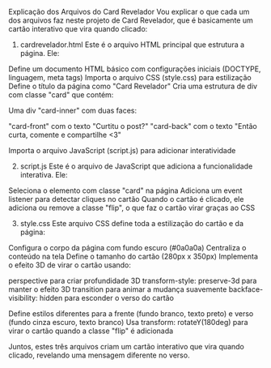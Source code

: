 Explicação dos Arquivos do Card Revelador
Vou explicar o que cada um dos arquivos faz neste projeto de Card Revelador, que é basicamente um cartão interativo que vira quando clicado:
1. cardrevelador.html
Este é o arquivo HTML principal que estrutura a página. Ele:

Define um documento HTML básico com configurações iniciais (DOCTYPE, linguagem, meta tags)
Importa o arquivo CSS (style.css) para estilização
Define o título da página como "Card Revelador"
Cria uma estrutura de div com classe "card" que contém:

Uma div "card-inner" com duas faces:

"card-front" com o texto "Curtitu o post?"
"card-back" com o texto "Então curta, comente e compartilhe <3"




Importa o arquivo JavaScript (script.js) para adicionar interatividade

2. script.js
Este é o arquivo de JavaScript que adiciona a funcionalidade interativa. Ele:

Seleciona o elemento com classe "card" na página
Adiciona um event listener para detectar cliques no cartão
Quando o cartão é clicado, ele adiciona ou remove a classe "flip", o que faz o cartão virar graças ao CSS

3. style.css
Este arquivo CSS define toda a estilização do cartão e da página:

Configura o corpo da página com fundo escuro (#0a0a0a)
Centraliza o conteúdo na tela
Define o tamanho do cartão (280px x 350px)
Implementa o efeito 3D de virar o cartão usando:

perspective para criar profundidade 3D
transform-style: preserve-3d para manter o efeito 3D
transition para animar a mudança suavemente
backface-visibility: hidden para esconder o verso do cartão


Define estilos diferentes para a frente (fundo branco, texto preto) e verso (fundo cinza escuro, texto branco)
Usa transform: rotateY(180deg) para virar o cartão quando a classe "flip" é adicionada

Juntos, estes três arquivos criam um cartão interativo que vira quando clicado, revelando uma mensagem diferente no verso.
